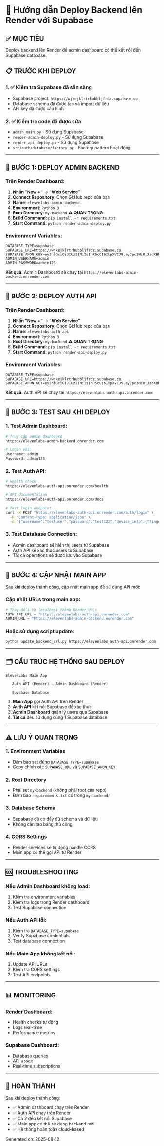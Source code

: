 # 🚀 Hướng dẫn Deploy Backend lên Render với Supabase

## ✅ **MỤC TIÊU**
Deploy backend lên Render để admin dashboard có thể kết nối đến Supabase database.

## 📋 **TRƯỚC KHI DEPLOY**

### 1. ✅ **Kiểm tra Supabase đã sẵn sàng**
- Supabase project: `https://wjkejklrtrhubbljfrdz.supabase.co`
- Database schema đã được tạo và import dữ liệu
- API key đã được cấu hình

### 2. ✅ **Kiểm tra code đã được sửa**
- `admin_main.py` - Sử dụng Supabase
- `render-admin-deploy.py` - Sử dụng Supabase  
- `render-api-deploy.py` - Sử dụng Supabase
- `src/auth/database/factory.py` - Factory pattern hoạt động

---

## 🚀 **BƯỚC 1: DEPLOY ADMIN BACKEND**

### Trên Render Dashboard:
1. **Nhấn "New +"** → **"Web Service"**
2. **Connect Repository**: Chọn GitHub repo của bạn
3. **Name**: `elevenlabs-admin-backend`
4. **Environment**: `Python 3`
5. **Root Directory**: `my-backend` ⚠️ **QUAN TRỌNG**
6. **Build Command**: `pip install -r requirements.txt`
7. **Start Command**: `python render-admin-deploy.py`

### Environment Variables:
```env
DATABASE_TYPE=supabase
SUPABASE_URL=https://wjkejklrtrhubbljfrdz.supabase.co
SUPABASE_ANON_KEY=eyJhbGciOiJIUzI1NiIsInR5cCI6IkpXVCJ9.eyJpc3MiOiJzdXBhYmFzZSIsInJlZiI6Indqa2Vqa2xydHJodWJibGpmcmR6Iiwicm9sZSI6ImFub24iLCJpYXQiOjE3NTQ5NjQyNjAsImV4cCI6MjA3MDU0MDI2MH0.M8iaT_F2nk_HpnjXh0gdiKwFGb8ed3z1RU0myWSK4kg
ADMIN_USERNAME=admin
ADMIN_PASSWORD=admin123
```

**Kết quả:** Admin Dashboard sẽ chạy tại `https://elevenlabs-admin-backend.onrender.com`

---

## 🚀 **BƯỚC 2: DEPLOY AUTH API**

### Trên Render Dashboard:
1. **Nhấn "New +"** → **"Web Service"**
2. **Connect Repository**: Chọn GitHub repo của bạn
3. **Name**: `elevenlabs-auth-api`
4. **Environment**: `Python 3`
5. **Root Directory**: `my-backend` ⚠️ **QUAN TRỌNG**
6. **Build Command**: `pip install -r requirements.txt`
7. **Start Command**: `python render-api-deploy.py`

### Environment Variables:
```env
DATABASE_TYPE=supabase
SUPABASE_URL=https://wjkejklrtrhubbljfrdz.supabase.co
SUPABASE_ANON_KEY=eyJhbGciOiJIUzI1NiIsInR5cCI6IkpXVCJ9.eyJpc3MiOiJzdXBhYmFzZSIsInJlZiI6Indqa2Vqa2xydHJodWJibGpmcmR6Iiwicm9sZSI6ImFub24iLCJpYXQiOjE3NTQ5NjQyNjAsImV4cCI6MjA3MDU0MDI2MH0.M8iaT_F2nk_HpnjXh0gdiKwFGb8ed3z1RU0myWSK4kg
```

**Kết quả:** Auth API sẽ chạy tại `https://elevenlabs-auth-api.onrender.com`

---

## 🧪 **BƯỚC 3: TEST SAU KHI DEPLOY**

### 1. **Test Admin Dashboard:**
```bash
# Truy cập admin dashboard
https://elevenlabs-admin-backend.onrender.com

# Login với:
Username: admin
Password: admin123
```

### 2. **Test Auth API:**
```bash
# Health check
https://elevenlabs-auth-api.onrender.com/health

# API documentation
https://elevenlabs-auth-api.onrender.com/docs

# Test login endpoint
curl -X POST "https://elevenlabs-auth-api.onrender.com/auth/login" \
  -H "Content-Type: application/json" \
  -d '{"username":"testuser","password":"test123","device_info":{"fingerprint":"test"}}'
```

### 3. **Test Database Connection:**
- Admin dashboard sẽ hiển thị users từ Supabase
- Auth API sẽ xác thực users từ Supabase
- Tất cả operations sẽ được lưu vào Supabase

---

## 🔧 **BƯỚC 4: CẬP NHẬT MAIN APP**

Sau khi deploy thành công, cập nhật main app để sử dụng API mới:

### Cập nhật URLs trong main app:
```python
# Thay đổi từ localhost thành Render URLs
AUTH_API_URL = "https://elevenlabs-auth-api.onrender.com"
ADMIN_URL = "https://elevenlabs-admin-backend.onrender.com"
```

### Hoặc sử dụng script update:
```bash
python update_backend_url.py https://elevenlabs-auth-api.onrender.com
```

---

## 🗂️ **CẤU TRÚC HỆ THỐNG SAU DEPLOY**

```
ElevenLabs Main App
        ↓
   Auth API (Render) ← Admin Dashboard (Render)
        ↓
   Supabase Database
```

1. **Main App** gọi Auth API trên Render
2. **Auth API** kết nối Supabase để xác thực
3. **Admin Dashboard** quản lý users qua Supabase
4. **Tất cả** đều sử dụng cùng 1 Supabase database

---

## ⚠️ **LƯU Ý QUAN TRỌNG**

### 1. **Environment Variables**
- Đảm bảo set đúng `DATABASE_TYPE=supabase`
- Copy chính xác `SUPABASE_URL` và `SUPABASE_ANON_KEY`

### 2. **Root Directory**
- Phải set `my-backend` (không phải root của repo)
- Đảm bảo `requirements.txt` có trong `my-backend/`

### 3. **Database Schema**
- Supabase đã có đầy đủ schema và dữ liệu
- Không cần tạo bảng thủ công

### 4. **CORS Settings**
- Render services sẽ tự động handle CORS
- Main app có thể gọi API từ Render

---

## 🆘 **TROUBLESHOOTING**

### Nếu Admin Dashboard không load:
1. Kiểm tra environment variables
2. Kiểm tra logs trong Render dashboard
3. Test Supabase connection

### Nếu Auth API lỗi:
1. Kiểm tra `DATABASE_TYPE=supabase`
2. Verify Supabase credentials
3. Test database connection

### Nếu Main App không kết nối:
1. Update API URLs
2. Kiểm tra CORS settings
3. Test API endpoints

---

## 📊 **MONITORING**

### Render Dashboard:
- Health checks tự động
- Logs real-time
- Performance metrics

### Supabase Dashboard:
- Database queries
- API usage
- Real-time subscriptions

---

## 🎉 **HOÀN THÀNH**

Sau khi deploy thành công:
- ✅ Admin dashboard chạy trên Render
- ✅ Auth API chạy trên Render  
- ✅ Cả 2 đều kết nối Supabase
- ✅ Main app có thể sử dụng backend mới
- ✅ Hệ thống hoàn toàn cloud-based

Generated on: 2025-08-12
